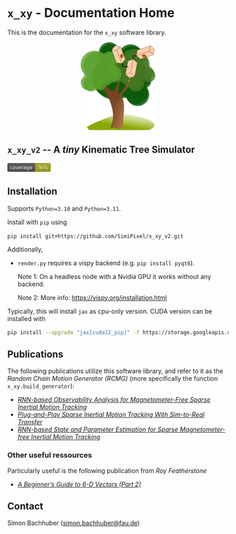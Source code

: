 # `x_xy` - Documentation Home

This is the documentation for the `x_xy` software library.

<p align="center">
<img src="img/icon.svg" height="200" />
</p>

## `x_xy_v2` -- A *tiny* Kinematic Tree Simulator
<img src="img/coverage_badge.svg" height="20" />

## Installation

Supports `Python=3.10` and `Python=3.11`.

Install with `pip` using

`pip install git+https://github.com/SimiPixel/x_xy_v2.git`

Additionally,
- `render.py` requires a vispy backend (e.g. `pip install pyqt6`).

    Note 1: On a headless node with a Nvidia GPU it works without any backend.

    Note 2: More info: https://vispy.org/installation.html

Typically, this will install `jax` as cpu-only version. CUDA version can be installed with
```bash
pip install --upgrade "jax[cuda12_pip]" -f https://storage.googleapis.com/jax-releases/jax_cuda_releases.html
```

## Publications

The following publications utilize this software library, and refer to it as the *Random Chain Motion Generator (RCMG)* (more specifically the function `x_xy.build_generator`):

- [*RNN-based Observability Analysis for Magnetometer-Free Sparse Inertial Motion Tracking*](https://ieeexplore.ieee.org/document/9841375)
- [*Plug-and-Play Sparse Inertial Motion Tracking With Sim-to-Real Transfer*](https://ieeexplore.ieee.org/document/10225275)
- [*RNN-based State and Parameter Estimation for Sparse Magnetometer-free Inertial Motion Tracking*](https://www.journals.infinite-science.de/index.php/automed/article/view/745)

### Other useful ressources

Particularly useful is the following publication from *Roy Featherstone*
- [*A Beginner’s Guide to 6-D Vectors (Part 2)*](https://ieeexplore.ieee.org/document/5663690)

## Contact

Simon Bachhuber (simon.bachhuber@fau.de)

